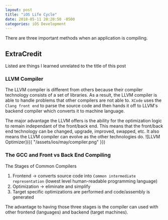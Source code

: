 ```yaml
---
layout: post
title: "iOS Life Cycle"
date: 2018-05-11 20:20:50 -0500
categories: iOS Development 
---
```


There are three important methods when an application is compiling. 

## ExtraCredit

Listed are things I learned unrelated to the title of this post

### LLVM Compiler

The LLVM compiler is different from others because their compiler technology consists of a set of libraries. As a result, the LLVM compiler is able to handle problems that other compilers are not able to. `XCode` uses the `Clang front end` to parse the source code and then hands it off to LLVM's backend compiler which converts it to machine language.

The major advantage the LLVM offers is the ability for the optimization logic to remain independant of the front/back end. This means that the front/back end technology can be changed, upgrade, improved, swapped, etc. It also means the LLVM compiler can evolve as the other technologies do. 
![LLVM Optimizer]({{ "/assets/ios/may/compiler.png" }})


### The GCC and Front vs Back End Compiling

The Stages of Common Compilers

1. Frontend -> converts source code into `Common intermediate representation` (lowest level human-readable programming language)
2. Optimization -> eliminate and simplify
3. Target specific optimizations are performed and code/assembly is generated

The advantage to having those three stages is the compiler can used with other frontend (languages) and backend (target machines). 
